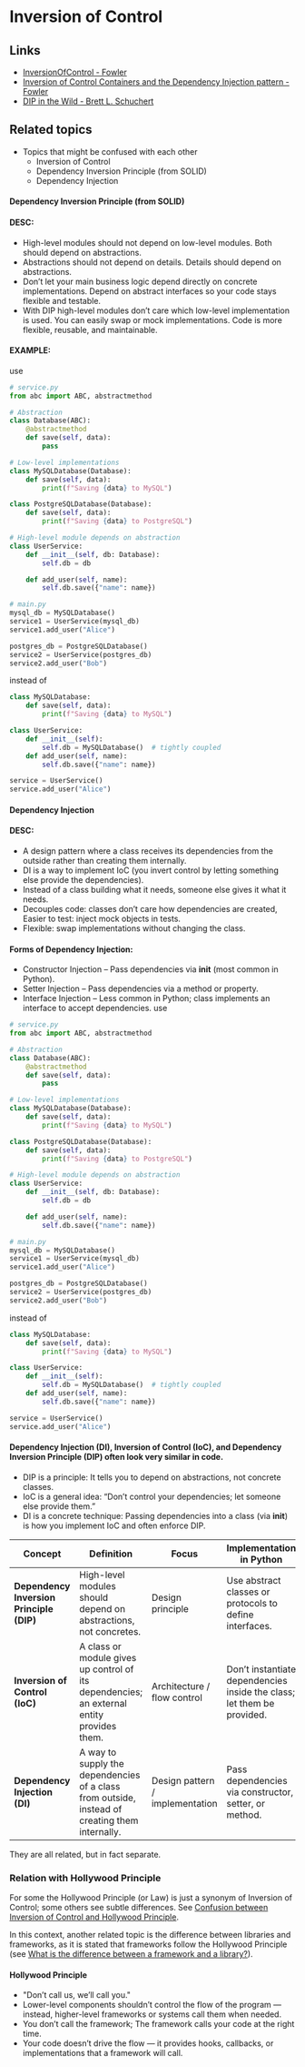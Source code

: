 # Inversion of Control

## Links

* [InversionOfControl - Fowler](https://martinfowler.com/bliki/InversionOfControl.html)
* [Inversion of Control Containers and the Dependency Injection pattern - Fowler](https://martinfowler.com/articles/injection.html)
* [DIP in the Wild - Brett L. Schuchert](https://martinfowler.com/articles/dipInTheWild.html)

## Related topics

* Topics that might be confused with each other
  - Inversion of Control
  - Dependency Inversion Principle (from SOLID)
  - Dependency Injection

#### Dependency Inversion Principle (from SOLID)
#### DESC:
 * High-level modules should not depend on low-level modules. Both should depend on abstractions.
 * Abstractions should not depend on details. Details should depend on abstractions.
 * Don’t let your main business logic depend directly on concrete implementations. Depend on abstract interfaces so your code stays flexible and testable.
 * With DIP high-level modules don’t care which low-level implementation is used. You can easily swap or mock implementations. Code is more flexible, reusable, and maintainable.
#### EXAMPLE:
use <br/>
```python
# service.py
from abc import ABC, abstractmethod

# Abstraction
class Database(ABC):
    @abstractmethod
    def save(self, data):
        pass

# Low-level implementations
class MySQLDatabase(Database):
    def save(self, data):
        print(f"Saving {data} to MySQL")

class PostgreSQLDatabase(Database):
    def save(self, data):
        print(f"Saving {data} to PostgreSQL")

# High-level module depends on abstraction
class UserService:
    def __init__(self, db: Database):
        self.db = db

    def add_user(self, name):
        self.db.save({"name": name})

# main.py
mysql_db = MySQLDatabase()
service1 = UserService(mysql_db)
service1.add_user("Alice")

postgres_db = PostgreSQLDatabase()
service2 = UserService(postgres_db)
service2.add_user("Bob")
```
instead of
```python
class MySQLDatabase:
    def save(self, data):
        print(f"Saving {data} to MySQL")

class UserService:
    def __init__(self):
        self.db = MySQLDatabase()  # tightly coupled
    def add_user(self, name):
        self.db.save({"name": name})

service = UserService()
service.add_user("Alice")
```

#### Dependency Injection
#### DESC:
 * A design pattern where a class receives its dependencies from the outside rather than creating them internally.
 * DI is a way to implement IoC (you invert control by letting something else provide the dependencies).
 * Instead of a class building what it needs, someone else gives it what it needs.
 * Decouples code: classes don’t care how dependencies are created, Easier to test: inject mock objects in tests.
 * Flexible: swap implementations without changing the class.
#### Forms of Dependency Injection:
 * Constructor Injection – Pass dependencies via __init__ (most common in Python).
 * Setter Injection – Pass dependencies via a method or property.
 * Interface Injection – Less common in Python; class implements an interface to accept dependencies.
use
```python
# service.py
from abc import ABC, abstractmethod

# Abstraction
class Database(ABC):
    @abstractmethod
    def save(self, data):
        pass

# Low-level implementations
class MySQLDatabase(Database):
    def save(self, data):
        print(f"Saving {data} to MySQL")

class PostgreSQLDatabase(Database):
    def save(self, data):
        print(f"Saving {data} to PostgreSQL")

# High-level module depends on abstraction
class UserService:
    def __init__(self, db: Database):
        self.db = db

    def add_user(self, name):
        self.db.save({"name": name})

# main.py
mysql_db = MySQLDatabase()
service1 = UserService(mysql_db)
service1.add_user("Alice")

postgres_db = PostgreSQLDatabase()
service2 = UserService(postgres_db)
service2.add_user("Bob")
```
instead of
```python
class MySQLDatabase:
    def save(self, data):
        print(f"Saving {data} to MySQL")

class UserService:
    def __init__(self):
        self.db = MySQLDatabase()  # tightly coupled
    def add_user(self, name):
        self.db.save({"name": name})

service = UserService()
service.add_user("Alice")
```
#### Dependency Injection (DI), Inversion of Control (IoC), and Dependency Inversion Principle (DIP) often look very similar in code.
 * DIP is a principle: It tells you to depend on abstractions, not concrete classes.
 * IoC is a general idea: “Don’t control your dependencies; let someone else provide them.”
 * DI is a concrete technique: Passing dependencies into a class (via __init__) is how you implement IoC and often enforce DIP.

| Concept | Definition | Focus | Implementation in Python |
|---------|------------|-------|--------------------------|
| **Dependency Inversion Principle (DIP)** | High-level modules should depend on abstractions, not concretes. | Design principle | Use abstract classes or protocols to define interfaces. |
| **Inversion of Control (IoC)** | A class or module gives up control of its dependencies; an external entity provides them. | Architecture / flow control | Don’t instantiate dependencies inside the class; let them be provided. |
| **Dependency Injection (DI)** | A way to supply the dependencies of a class from outside, instead of creating them internally. | Design pattern / implementation | Pass dependencies via constructor, setter, or method. |


They are all related, but in fact separate.

### Relation with Hollywood Principle
For some the Hollywood Principle (or Law) is just a synonym of Inversion of Control; some others see subtle differences. See  [Confusion between Inversion of Control and Hollywood Principle](https://stackoverflow.com/questions/43786221/confusion-between-inversion-of-control-and-hollywood-principle).

In this context, another related topic is the difference between libraries and frameworks, as it is stated that frameworks follow the Hollywood Principle (see [What is the difference between a framework and a library?](https://stackoverflow.com/questions/148747/what-is-the-difference-between-a-framework-and-a-library)).

#### Hollywood Principle
 * "Don’t call us, we’ll call you."
 * Lower-level components shouldn’t control the flow of the program — instead, higher-level frameworks or systems call them when needed.
 * You don’t call the framework; The framework calls your code at the right time.
 * Your code doesn’t drive the flow — it provides hooks, callbacks, or implementations that a framework will call.
